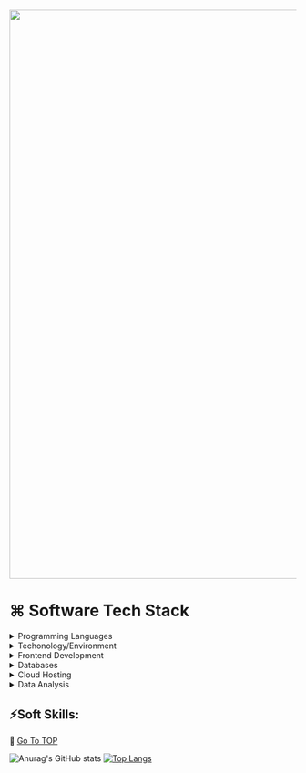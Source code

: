 # <img src="https://github.com/DeeHawk/TIS.io/blob/master/hawk.gif.gif" width="1000"/> 

⌘ Software Tech Stack  <a name="TOP"></a>
===================
<details>  
<summary> Programming Languages </summary>
<p><img src=https://cdn-icons-png.flaticon.com/512/7531/7531782.png width="50"/>  <img src=https://user-images.githubusercontent.com/26994982/228696321-32999e86-0ceb-4131-8f6a-10dcf5b6be5d.png width="50"/>  <img src=https://cdn-icons-png.flaticon.com/512/2535/2535543.png width="50"/>  <img src="https://cdn.jsdelivr.net/gh/devicons/devicon/icons/cplusplus/cplusplus-original.svg" width="50" />  <img src="https://cdn.jsdelivr.net/gh/devicons/devicon/icons/csharp/csharp-line.svg" width="50"/></p>   </details>  

<details> 
<summary> Techonology/Environment</summary>
 
<p><img src="https://cdn.jsdelivr.net/gh/devicons/devicon/icons/fedora/fedora-plain.svg" width="40"/>  <img src="https://cdn.jsdelivr.net/gh/devicons/devicon/icons/windows8/windows8-original.svg" width="40" />  <img src="https://cdn.jsdelivr.net/gh/devicons/devicon/icons/apple/apple-original.svg" width="40" />  <img src="https://cdn.jsdelivr.net/gh/devicons/devicon/icons/linux/linux-original.svg" width="40" /> </p></details>

<details> 
<summary> Frontend Development </summary>
<p> <img src="https://cdn.jsdelivr.net/gh/devicons/devicon/icons/html5/html5-original-wordmark.svg" width="50" /><img src="https://cdn.jsdelivr.net/gh/devicons/devicon/icons/css3/css3-original-wordmark.svg" width="50" /> <img src="https://cdn.jsdelivr.net/gh/devicons/devicon/icons/codepen/codepen-plain.svg" width="50"/><img src="https://cdn.jsdelivr.net/gh/devicons/devicon/icons/vscode/vscode-original-wordmark.svg" width="50" /> </p></details>
<details> 
<summary>  Databases </summary>
<p><img src="https://cdn.jsdelivr.net/gh/devicons/devicon/icons/mysql/mysql-original-wordmark.svg" width="70"/><img src="https://cdn.jsdelivr.net/gh/devicons/devicon/icons/microsoftsqlserver/microsoftsqlserver-plain-wordmark.svg" width="70" /></p></details>

<details> 
<summary> Cloud Hosting </summary>
<p><img src="https://cdn.jsdelivr.net/gh/devicons/devicon/icons/amazonwebservices/amazonwebservices-original-wordmark.svg" width="100" /><img src="https://cdn.jsdelivr.net/gh/devicons/devicon/icons/docker/docker-original-wordmark.svg" width="70" /></p></details>

<details> 
<summary> Data Analysis </summary> 
<p><img src="https://cdn.jsdelivr.net/gh/devicons/devicon/icons/numpy/numpy-original-wordmark.svg" width="100" /></p></details>

     

                   

          

          
          
          
                    

## ⚡Soft Skills:

🌟 
[Go To TOP](#TOP)
  
              
![Anurag's GitHub stats](https://github-readme-stats.vercel.app/api?username=deehawk&theme=aura&show_icons=true)
[![Top Langs](https://github-readme-stats.vercel.app/api/top-langs/?username=deehawk&layout=compact)](https://github.com/anuraghazra/github-readme-stats)
